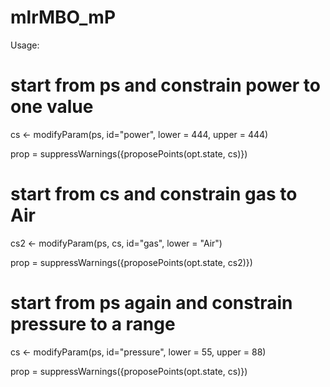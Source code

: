 
# mlrMBO_mP

Usage:

# start from ps and constrain power to one value
cs <- modifyParam(ps, id="power", lower = 444, upper = 444)

prop = suppressWarnings({proposePoints(opt.state, cs)})

# start from cs and constrain gas to Air
cs2 <- modifyParam(ps, cs, id="gas", lower = "Air")

prop = suppressWarnings({proposePoints(opt.state, cs2)})

# start from ps again and constrain pressure to a range
cs <- modifyParam(ps, id="pressure", lower = 55, upper = 88)

prop = suppressWarnings({proposePoints(opt.state, cs)})

